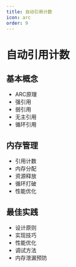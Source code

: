 ```yaml
---
title: 自动引用计数
icon: arc
order: 9
---
```


# 自动引用计数

## 基本概念
- ARC原理
- 强引用
- 弱引用
- 无主引用
- 循环引用

## 内存管理
- 引用计数
- 内存分配
- 资源释放
- 循环打破
- 性能优化

## 最佳实践
- 设计原则
- 实现技巧
- 性能优化
- 调试方法
- 内存泄漏预防
